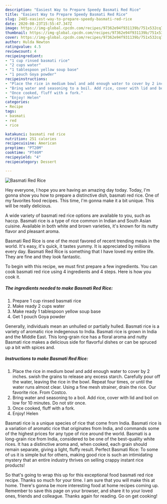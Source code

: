 ```yaml
---
description: "Easiest Way to Prepare Speedy Basmati Red Rice"
title: "Easiest Way to Prepare Speedy Basmati Red Rice"
slug: 2485-easiest-way-to-prepare-speedy-basmati-red-rice
date: 2020-08-23T15:55:47.347Z
image: https://img-global.cpcdn.com/recipes/97362e94f931139b/751x532cq70/basmati-red-rice-recipe-main-photo.jpg
thumbnail: https://img-global.cpcdn.com/recipes/97362e94f931139b/751x532cq70/basmati-red-rice-recipe-main-photo.jpg
cover: https://img-global.cpcdn.com/recipes/97362e94f931139b/751x532cq70/basmati-red-rice-recipe-main-photo.jpg
author: Hulda Newton
ratingvalue: 4.5
reviewcount: 4
recipeingredient:
- "1 cup rinsed basmati rice"
- "2 cups water"
- "1 tablespoon yellow soup base"
- "1 pouch Goya powder"
recipeinstructions:
- "Place the rice in medium bowl and add enough water to cover by 2 inches. swish the grains to release any excess starch. Carefully pour off the water, leaving the rice in the bowl. Repeat four times, or until the water runs almost clear. Using a fine mesh strainer, drain the rice. Our favorite rice. From Costco."
- "Bring water and seasoning to a boil. Add rice, cover with lid and boil on low for 10 minutes. Do not stir once."
- "Once cooked, fluff with a fork."
- "Enjoy! Helen"
categories:
- Recipe
tags:
- basmati
- red
- rice

katakunci: basmati red rice 
nutrition: 251 calories
recipecuisine: American
preptime: "PT20M"
cooktime: "PT46M"
recipeyield: "4"
recipecategory: Dessert

---
```



![Basmati Red Rice](https://img-global.cpcdn.com/recipes/97362e94f931139b/751x532cq70/basmati-red-rice-recipe-main-photo.jpg)

Hey everyone, I hope you are having an amazing day today. Today, I'm gonna show you how to prepare a distinctive dish, basmati red rice. One of my favorites food recipes. This time, I'm gonna make it a bit unique. This will be really delicious.

A wide variety of basmati red rice options are available to you, such as haccp. Basmati rice is a type of rice common in Indian and South Asian cuisine. Available in both white and brown varieties, it&#39;s known for its nutty flavor and pleasant aroma.

Basmati Red Rice is one of the most favored of recent trending meals in the world. It's easy, it's quick, it tastes yummy. It is appreciated by millions every day. Basmati Red Rice is something that I have loved my entire life. They are fine and they look fantastic.


To begin with this recipe, we must first prepare a few ingredients. You can cook basmati red rice using 4 ingredients and 4 steps. Here is how you cook it.

<!--inarticleads1-->

##### The ingredients needed to make Basmati Red Rice:

1. Prepare 1 cup rinsed basmati rice
1. Make ready 2 cups water
1. Make ready 1 tablespoon yellow soup base
1. Get 1 pouch Goya powder


Generally, individuals mean an unhulled or partially hulled. Basmati rice is a variety of aromatic rice indegenous to India. Basmati rice is grown in India and the Middle East. This long-grain rice has a floral aroma and nutty Basmati rice makes a delicious side for flavorful dishes or can be spruced up a bit with spices and. 

<!--inarticleads2-->

##### Instructions to make Basmati Red Rice:

1. Place the rice in medium bowl and add enough water to cover by 2 inches. swish the grains to release any excess starch. Carefully pour off the water, leaving the rice in the bowl. Repeat four times, or until the water runs almost clear. Using a fine mesh strainer, drain the rice. Our favorite rice. From Costco.
1. Bring water and seasoning to a boil. Add rice, cover with lid and boil on low for 10 minutes. Do not stir once.
1. Once cooked, fluff with a fork.
1. Enjoy! Helen


Basmati rice is a unique species of rice that come from India. Basmati rice is a variation of aromatic rice that originates from India, and commands some of the highest prices for any type of rice around the world. Basmati is a long-grain rice from India, considered to be one of the best-quality white rices. It has a distinctive aroma and, when cooked, each grain should remain separate, giving a light, fluffy result. Perfect Basmati Rice: To some of us it is simple but for others, making good rice is such an intimidating mystery that an entire industry thrives on selling crappy instant rice products! 

So that's going to wrap this up for this exceptional food basmati red rice recipe. Thanks so much for your time. I am sure that you will make this at home. There's gonna be more interesting food at home recipes coming up. Remember to save this page on your browser, and share it to your loved ones, friends and colleague. Thanks again for reading. Go on get cooking!
